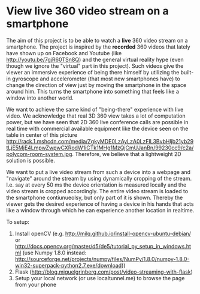 # View live 360 video stream on a smartphone
The aim of this project is to be able to watch a <b>live</b> 360 video stream on a smartphone. The project is inspired by the <b>recorded</b> 360 videos that lately have shown up on Facebook and Youtube (like http://youtu.be/7gjR60TSn8Q) and the general virtual reality hype (even though we ignore the "virtual" part in this project). Such videos give the viewer an immersive experience of being there himself by utilizing the built-in gyroscope and accelerometer (that most new smartphones have) to change the direction of view just by moving the smartphone in the space around him. This turns the smartphone into something that feels like a window into another world.

We want to achieve the same kind of "being-there" experience with live video. We acknowledge that real 3D 360 view takes a lot of computation power, but we have seen that 2D 360 live conference calls are possible in real time with commercial available equipment like the device seen on the table in center of this picture http://rack.1.mshcdn.com/media/ZgkyMDE0LzAyLzA0LzFlL3BvbHljb21yb29tLjE5MjE4LmpwZwpwCXRodW1iCTk1MHg1MzQjCmUJanBn/99230cc9/c2a/polycom-room-system.jpg. Therefore, we believe that a lightweight 2D solution is possible. 

We want to put a live video stream from such a device into a webpage and "navigate" around the stream by using dynamically cropping of the stream. I.e. say at every 50 ms the device orientation is measured locally and the video stream is cropped accordingly. The entire video stream is loaded to the smartphone contiunueolsy, but only part of it is shown. Thereby the viewer gets the desired experience of having a device in his hands that acts like a window through which he can experience another location in realtime.


To setup:

1. Install openCV (e.g. http://milq.github.io/install-opencv-ubuntu-debian/ or http://docs.opencv.org/master/d5/de5/tutorial_py_setup_in_windows.html (use Numpy 1.8.0 instead: http://sourceforge.net/projects/numpy/files/NumPy/1.8.0/numpy-1.8.0-win32-superpack-python2.7.exe/download))
2. Flask (http://blog.miguelgrinberg.com/post/video-streaming-with-flask)
3. Setup your local network (or use localtunnel.me) to browse the page from your phone
